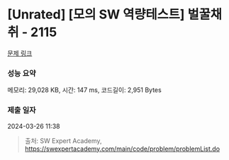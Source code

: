 # [Unrated] [모의 SW 역량테스트] 벌꿀채취 - 2115 

[문제 링크](https://swexpertacademy.com/main/code/problem/problemDetail.do?contestProbId=AV5V4A46AdIDFAWu) 

### 성능 요약

메모리: 29,028 KB, 시간: 147 ms, 코드길이: 2,951 Bytes

### 제출 일자

2024-03-26 11:38



> 출처: SW Expert Academy, https://swexpertacademy.com/main/code/problem/problemList.do